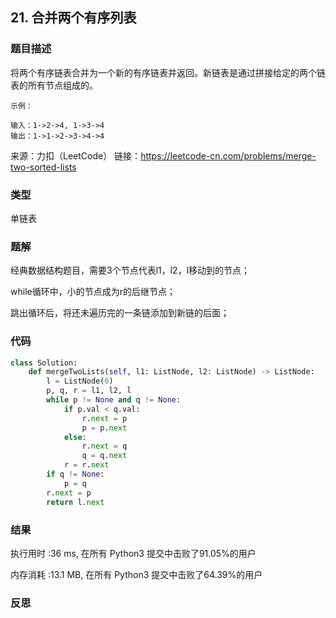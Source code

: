## 21. 合并两个有序列表



### 题目描述

将两个有序链表合并为一个新的有序链表并返回。新链表是通过拼接给定的两个链表的所有节点组成的。 

```
示例：

输入：1->2->4, 1->3->4
输出：1->1->2->3->4->4
```

来源：力扣（LeetCode）
链接：https://leetcode-cn.com/problems/merge-two-sorted-lists



### 类型

单链表



### 题解

经典数据结构题目，需要3个节点代表l1，l2，l移动到的节点；

while循环中，小的节点成为r的后继节点；

跳出循环后，将还未遍历完的一条链添加到新链的后面；



### 代码

```python
class Solution:
    def mergeTwoLists(self, l1: ListNode, l2: ListNode) -> ListNode:
    	l = ListNode(0)
    	p, q, r = l1, l2, l
    	while p != None and q != None:
    		if p.val < q.val:
    			r.next = p
    			p = p.next
    		else:
    			r.next = q
    			q = q.next
    		r = r.next
    	if q != None:
    		p = q
    	r.next = p
    	return l.next
```



### 结果

执行用时 :36 ms, 在所有 Python3 提交中击败了91.05%的用户

内存消耗 :13.1 MB, 在所有 Python3 提交中击败了64.39%的用户



### 反思